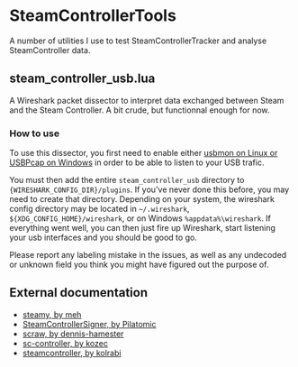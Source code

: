 SteamControllerTools
====================

A number of utilities I use to test SteamControllerTracker and analyse
SteamController data.

steam_controller_usb.lua
------------------------
A Wireshark packet dissector to interpret data exchanged between Steam
and the Steam Controller. A bit crude, but functionnal enough for now.

### How to use

To use this dissector, you first need to enable either [usbmon on Linux or USBPcap on Windows](https://wiki.wireshark.org/CaptureSetup/USB) in order to be able to listen to your USB trafic.

You must then add the entire `steam_controller_usb` directory to `{WIRESHARK_CONFIG_DIR}/plugins`. If you've never done this before, you may need to create that directory. Depending on your system, the wireshark config directory may be located in `~/.wireshark`, `${XDG_CONFIG_HOME}/wireshark`, or on Windows `%appdata%\wireshark`. If everything went well, you can then just fire up Wireshark, start listening your usb interfaces and you should be good to go.

Please report any labeling mistake in the issues, as well as any undecoded or unknown field you think you might have figured out the purpose of.

External documentation
----------------------
* [steamy, by meh](https://github.com/meh/steamy/blob/master/controller/README.md)
* [SteamControllerSigner, by Pilatomic](https://gitlab.com/Pilatomic/SteamControllerSinger/blob/master/main.cpp)
* [scraw, by dennis-hamester](https://dennis-hamester.gitlab.io/scraw/protocol/)
* [sc-controller, by kozec](https://github.com/kozec/sc-controller/blob/master/scc/drivers/sc_dongle.py)
* [steamcontroller, by kolrabi](https://github.com/kolrabi/steamcontroller)
